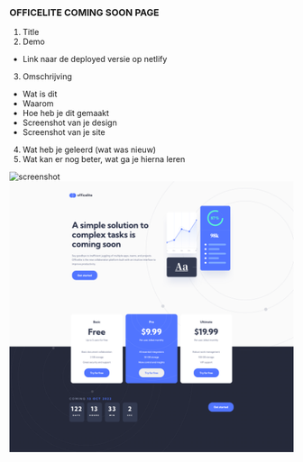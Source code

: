 ### OFFICELITE COMING SOON PAGE

1. Title
2. Demo

- Link naar de deployed versie op netlify

3. Omschrijving

- Wat is dit
- Waarom
- Hoe heb je dit gemaakt
- Screenshot van je design
- Screenshot van je site

4. Wat heb je geleerd (wat was nieuw)
5. Wat kan er nog beter, wat ga je hierna leren

![screenshot](./images/screenshot.jpg)
![my frontend mentor design](./images/design.png)
